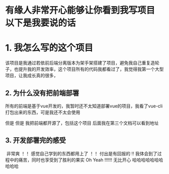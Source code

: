 # 有缘人非常开心能够让你看到我写项目 以下是我要说的话



# 1. 我怎么写的这个项目

​	 该项目是我通过若依前后端分离版本为架手架搭建了项目，避免我自己重复造轮子，也提升我的开发效率，这个项目所有的代码我都看过了，我觉得我第一个大型项目，让我成长真的很多，



## 2. 为什么没有把前端部署

所有的前端是基于vue开发的，我暂时还不太知道部署vue的项目，我看了vue-cli 打包出来的东西，可是我还不太会使用

但是 但是 我把前端都开源了，包括这个项目  后面我在第三个文档可以看到地址



## 3. 开发部署完的感受

​	 非常爽 ！！ 感觉自己学到的东西都用上了 ！！ 付出是有回报的 !!   我体会到了过程中的痛苦，同时也享受到了胜利的果实 Oh Yeah !!!!!!  无比开心 哈哈哈哈哈哈哈哈哈哈


